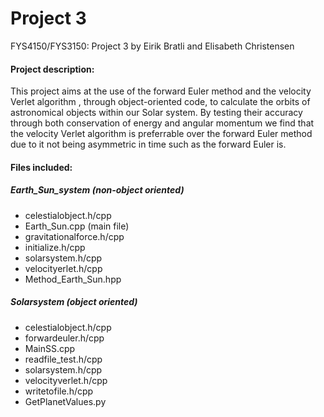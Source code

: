 # Project 3
FYS4150/FYS3150: Project 3 by Eirik Bratli and Elisabeth Christensen

#### Project description:
This project aims at the use of the forward Euler method and the velocity Verlet algorithm , through object-oriented code, to calculate the orbits of astronomical objects within our Solar system. By testing their accuracy through both conservation of energy and angular momentum we find that the velocity Verlet algorithm is preferrable over the forward Euler method due to it not being asymmetric in time such as the forward Euler is.

#### Files included:
##### Earth_Sun_system (non-object oriented)
  
  - celestialobject.h/cpp
  - Earth_Sun.cpp (main file)
  - gravitationalforce.h/cpp
  - initialize.h/cpp
  - solarsystem.h/cpp
  - velocityerlet.h/cpp
  - Method_Earth_Sun.hpp

##### Solarsystem (object oriented)
  - celestialobject.h/cpp
  - forwardeuler.h/cpp
  - MainSS.cpp
  - readfile_test.h/cpp
  - solarsystem.h/cpp
  - velocityverlet.h/cpp
  - writetofile.h/cpp
  - GetPlanetValues.py
